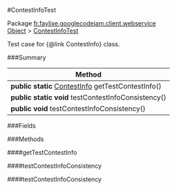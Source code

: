 #ContestInfoTest

Package [fr.faylixe.googlecodejam.client.webservice](https://github.com/Faylixe/googlecodejam-client/blob/master/fr/faylixe/googlecodejam/client/webservice)<br>
[Object]() > [ContestInfoTest](https://github.com/Faylixe/googlecodejam-client/blob/master/javadoc/fr/faylixe/googlecodejam/client/webservice/ContestInfoTest.md)

Test case for {@link ContestInfo} class.

###Summary


| Method |
| --- |
| **public static** [ContestInfo](https://github.com/Faylixe/googlecodejam-client/blob/master/javadoc/fr/faylixe/googlecodejam/client/webservice/ContestInfo.md) getTestContestInfo() |
| **public static** **void** testContestInfoConsistency() |
| **public** **void** testContestInfoConsistency() |

###Fields


###Methods

####getTestContestInfo


####testContestInfoConsistency


####testContestInfoConsistency


